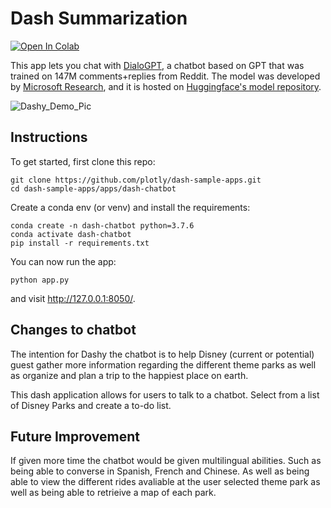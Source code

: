 # Dash Summarization
[![Open In Colab](https://colab.research.google.com/assets/colab-badge.svg)](https://colab.research.google.com/github/plotly/dash-sample-apps/blob/master/apps/dash-chatbot/ColabDemo.ipynb)

This app lets you chat with [DialoGPT](https://huggingface.co/transformers/model_doc/dialogpt.html), a chatbot based on GPT that was trained on 147M comments+replies from Reddit. The model was developed by [Microsoft Research](https://github.com/microsoft/DialoGPT), and it is hosted on [Huggingface's model repository](https://huggingface.co/microsoft/DialoGPT-large).

![Dashy_Demo_Pic](https://user-images.githubusercontent.com/108215228/176068851-4ed75c73-0348-4452-b69d-e9c74e46518a.gif)
## Instructions

To get started, first clone this repo:
```
git clone https://github.com/plotly/dash-sample-apps.git
cd dash-sample-apps/apps/dash-chatbot
```

Create a conda env (or venv) and install the requirements:
```
conda create -n dash-chatbot python=3.7.6
conda activate dash-chatbot
pip install -r requirements.txt
```

You can now run the app:
```
python app.py
```

and visit http://127.0.0.1:8050/.


## Changes to chatbot

The intention for Dashy the chatbot is to help Disney (current or potential) guest gather more information regarding the different theme parks as well as organize and plan a trip to the happiest place on earth. 

This dash application allows for users to talk to a chatbot. Select from a list of Disney Parks and create a to-do list. 

## Future Improvement
If given more time the chatbot would be given multilingual abilities. Such as being able to converse in Spanish, French and Chinese. As well as being able to view the different rides avaliable at the user selected theme park as well as being able to retrieive a map of each park. 
